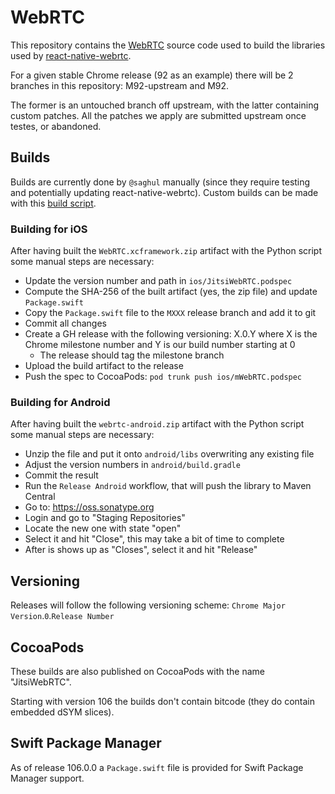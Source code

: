 # WebRTC

This repository contains the [WebRTC](https://webrtc.org) source code used to
build the libraries used by [react-native-webrtc](https://github.com/react-native-webrtc/react-native-webrtc).

For a given stable Chrome release (92 as an example) there will be 2 branches in this repository: M92-upstream and M92.

The former is an untouched branch off upstream, with the latter containing custom patches. All the patches we apply are
submitted upstream once testes, or abandoned.

## Builds

Builds are currently done by `@saghul` manually (since they require testing and potentially updating react-native-webrtc). Custom builds can be made with this [build script](tools/build-webrtc.py).

### Building for iOS

After having built the `WebRTC.xcframework.zip` artifact with the Python script some manual steps are necessary:

- Update the version number and path in `ios/JitsiWebRTC.podspec`
- Compute the SHA-256 of the built artifact (yes, the zip file) and update `Package.swift`
- Copy the `Package.swift` file to the `MXXX` release branch and add it to git
- Commit all changes
- Create a GH release with the following versioning: X.0.Y where X is the Chrome milestone number and Y is our build number starting at 0
    - The release should tag the milestone branch
- Upload the build artifact to the release
- Push the spec to CocoaPods: `pod trunk push ios/mWebRTC.podspec`

### Building for Android

After having built the `webrtc-android.zip` artifact with the Python script some manual steps are necessary:

- Unzip the file and put it onto `android/libs` overwriting any existing file
- Adjust the version numbers in `android/build.gradle`
- Commit the result
- Run the `Release Android` workflow, that will push the library to Maven Central
- Go to: https://oss.sonatype.org
- Login and go to "Staging Repositories"
- Locate the new one with state "open"
- Select it and hit "Close", this may take a bit of time to complete
- After is shows up as "Closes", select it and hit "Release"

## Versioning

Releases will follow the following versioning scheme: `Chrome Major Version`.`0`.`Release Number`

## CocoaPods

These builds are also published on CocoaPods with the name "JitsiWebRTC".

Starting with version 106 the builds don't contain bitcode (they do contain embedded dSYM slices).

## Swift Package Manager

As of release 106.0.0 a `Package.swift` file is provided for Swift Package Manager support.
